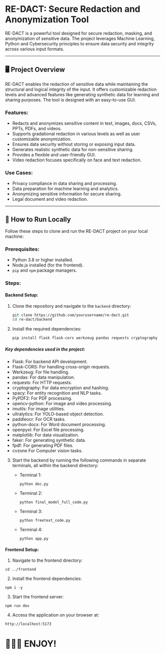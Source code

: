 # RE-DACT: Secure Redaction and Anonymization Tool

RE-DACT is a powerful tool designed for secure redaction, masking, and anonymization of sensitive data. The project leverages Machine Learning, Python and Cybersecurity principles to ensure data security and integrity across various input formats.

---

## 🖥 Project Overview

RE-DACT enables the redaction of sensitive data while maintaining the structural and logical integrity of the input. It offers customizable redaction levels and advanced features like generating synthetic data for learning and sharing purposes. The tool is designed with an easy-to-use GUI.

### Features:
- Redacts and anonymizes sensitive content in text, images, docx, CSVs, PPTs, PDFs, and videos.
- Supports gradational redaction in various levels as well as user customizable anonymization.
- Ensures data security without storing or exposing input data.
- Generates realistic synthetic data for non-sensitive sharing.
- Provides a flexible and user-friendly GUI.
- Video redaction focuses specifically on face and text redaction.

### Use Cases:
- Privacy compliance in data sharing and processing.
- Data preparation for machine learning and analytics.
- Anonymizing sensitive information for secure sharing.
- Legal document and video redaction.
---

## 🚀 How to Run Locally

Follow these steps to clone and run the RE-DACT project on your local machine:

### Prerequisites:
- Python 3.8 or higher installed.
- Node.js installed (for the frontend).
- `pip` and `npm` package managers.

### Steps:

#### Backend Setup:
1. Clone the repository and navigate to the `backend` directory:

   ```bash
   git clone https://github.com/yourusername/re-dact.git
   cd re-dact/backend
   ```
3. Install the required dependencies:
   
   ```bash
   pip install flask flask-cors werkzeug pandas requests cryptography spacy PyPDF2 opencv-python imutils ultralytics cvzone paddleocr python-docx openpyxl matplotlib faker fpdf paddlepaddle PyMuPDF python-pptx omegaconf
   ```
  ##### Key dependencies used in the project:

  - Flask: For backend API development.
  - Flask-CORS: For handling cross-origin requests.
  - Werkzeug: For file handling.
  - pandas: For data manipulation.
  - requests: For HTTP requests.
  - cryptography: For data encryption and hashing.
  - spacy: For entity recognition and NLP tasks.
  - PyPDF2: For PDF processing.
  - opencv-python: For image and video processing.
  - imutils: For image utilities.
  - ultralytics: For YOLO-based object detection.
  - paddleocr: For OCR tasks.
  - python-docx: For Word document processing.
  - openpyxl: For Excel file processing.
  - matplotlib: For data visualization.
  - faker: For generating synthetic data.
  - fpdf: For generating PDF files.
  - cvzone For Computer vision tasks.
    
3. Start the backend by running the following commands in separate terminals, all within the backend directory:
   - Terminal 1:

       ```
       python doc.py
       ```
   - Terminal 2:

       ```
       python final_model_full_code.py
       ```
   - Terminal 3:

       ```
       python freetext_code.py
       ```
   - Terminal 4:

     ```
     python app.py
     ```
     
#### Frontend Setup:

1. Navigate to the frontend directory:
  
  ```
  cd ../frontend
  ```
2. Install the frontend dependencies:
  
  ```
  npm i -y
  ```
3. Start the frontend server:
  
  ```
  npm run dev
  ```
4. Access the application on your browser at:
  
  ```
  http://localhost:5173
  ```

# 🙋🏻‍♂️ ENJOY! 

